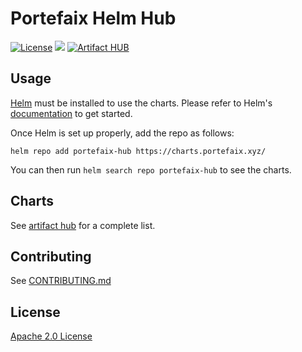 # Portefaix Helm Hub

[![License](https://img.shields.io/badge/License-Apache%202.0-blue.svg)](https://opensource.org/licenses/Apache-2.0)
[![](https://github.com/portefaix-hub/charts/workflows/Release%20Charts/badge.svg?branch=master)](https://github.com/portefaix-hub/charts/actions)
[![Artifact HUB](https://img.shields.io/endpoint?url=https://artifacthub.io/badge/repository/portefaix-hub)](https://artifacthub.io/packages/search?repo=portefaix-hub)

## Usage

[Helm](https://helm.sh) must be installed to use the charts.
Please refer to Helm's [documentation](https://helm.sh/docs/) to get started.

Once Helm is set up properly, add the repo as follows:

```console
helm repo add portefaix-hub https://charts.portefaix.xyz/
```

You can then run `helm search repo portefaix-hub` to see the charts.

## Charts

See [artifact hub](https://artifacthub.io/packages/search?org=portefaix-hub) for a complete list.

## Contributing

See [CONTRIBUTING.md](./CONTRIBUTING.md)

## License

[Apache 2.0 License](./LICENSE)